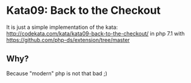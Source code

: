 # Kata09: Back to the Checkout
It is just a simple implementation of the kata: http://codekata.com/kata/kata09-back-to-the-checkout/ in php 7.1 with https://github.com/php-ds/extension/tree/master
## Why?
Because "modern" php is not that bad ;)